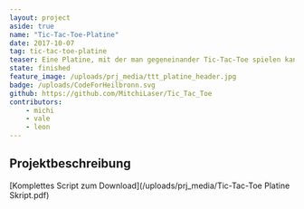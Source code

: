 ```yaml
---
layout: project
aside: true
name: "Tic-Tac-Toe-Platine"
date: 2017-10-07
tag: tic-tac-toe-platine
teaser: Eine Platine, mit der man gegeneinander Tic-Tac-Toe spielen kann
state: finished
feature_image: /uploads/prj_media/ttt_platine_header.jpg
badge: /uploads/CodeForHeilbronn.svg
github: https://github.com/MitchiLaser/Tic_Tac_Toe
contributors:
    - michi
    - vale
    - leon
---
```


## Projektbeschreibung

[Komplettes Script zum Download](/uploads/prj_media/Tic-Tac-Toe Platine Skript.pdf)